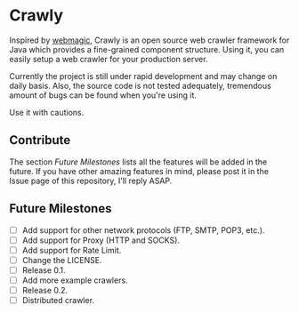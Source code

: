 # Crawly

Inspired by [webmagic](https://github.com/code4craft/webmagic), Crawly is an open source web crawler framework for Java which provides a fine-grained component structure. Using it, you can easily setup a web crawler for your production server.

Currently the project is still under rapid development and may change on daily basis. Also, the source code is not tested adequately, tremendous amount of bugs can be found when you're using it.

Use it with cautions.

## Contribute

The section *Future Milestones* lists all the features will be added in the future. If you have other amazing features in mind, please post it in the Issue page of this repository, I'll reply ASAP.

## Future Milestones

- [ ] Add support for other network protocols (FTP, SMTP, POP3, etc.).
- [ ] Add support for Proxy (HTTP and SOCKS).
- [ ] Add support for Rate Limit.
- [ ] Change the LICENSE.
- [ ] Release 0.1.
- [ ] Add more example crawlers.
- [ ] Release 0.2.
- [ ] Distributed crawler.

